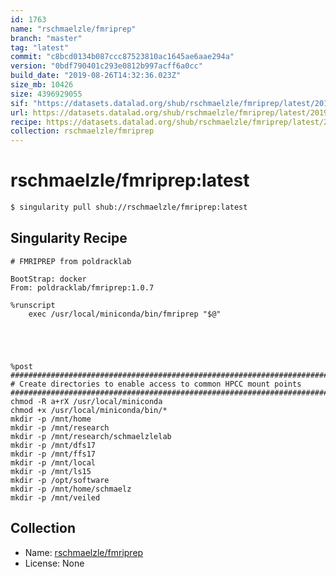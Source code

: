 ```yaml
---
id: 1763
name: "rschmaelzle/fmriprep"
branch: "master"
tag: "latest"
commit: "c8bcd0134b087ccc87523810ac1645ae6aae294a"
version: "0bdf790401c293e0812b997acff6a0cc"
build_date: "2019-08-26T14:32:36.023Z"
size_mb: 10426
size: 4396929055
sif: "https://datasets.datalad.org/shub/rschmaelzle/fmriprep/latest/2019-08-26-c8bcd013-0bdf7904/0bdf790401c293e0812b997acff6a0cc.simg"
url: https://datasets.datalad.org/shub/rschmaelzle/fmriprep/latest/2019-08-26-c8bcd013-0bdf7904/
recipe: https://datasets.datalad.org/shub/rschmaelzle/fmriprep/latest/2019-08-26-c8bcd013-0bdf7904/Singularity
collection: rschmaelzle/fmriprep
---
```


# rschmaelzle/fmriprep:latest

```bash
$ singularity pull shub://rschmaelzle/fmriprep:latest
```

## Singularity Recipe

```singularity
# FMRIPREP from poldracklab

BootStrap: docker
From: poldracklab/fmriprep:1.0.7

%runscript
    exec /usr/local/miniconda/bin/fmriprep "$@"



    

%post
################################################################################
# Create directories to enable access to common HPCC mount points
################################################################################
chmod -R a+rX /usr/local/miniconda
chmod +x /usr/local/miniconda/bin/*
mkdir -p /mnt/home
mkdir -p /mnt/research
mkdir -p /mnt/research/schmaelzlelab
mkdir -p /mnt/dfs17
mkdir -p /mnt/ffs17
mkdir -p /mnt/local
mkdir -p /mnt/ls15
mkdir -p /opt/software
mkdir -p /mnt/home/schmaelz
mkdir -p /mnt/veiled
```

## Collection

 - Name: [rschmaelzle/fmriprep](https://github.com/rschmaelzle/fmriprep)
 - License: None

